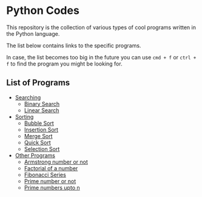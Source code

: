 # Python Codes
This repository is the collection of various types of cool programs written in the Python language. 

The list below contains links to the specific programs.

In case, the list becomes too big in the future you can use `cmd + f` or `ctrl + f` to find the program you might be looking for.

## List of Programs
- [Searching](./searching)
  - [Binary Search](./searching/binarysearch.py)
  - [Linear Search](./searching/linearsearch.py)
- [Sorting](./sorting)
  - [Bubble Sort](./sorting/bubblesort.py)
  - [Insertion Sort](./sorting/insertionsort.py)
  - [Merge Sort](./sorting/mergesort.py)
  - [Quick Sort](./sorting/quicksort.py)
  - [Selection Sort](./sorting/selectionsort.py)
- [Other Programs](./otherprograms)
  - [Armstrong number or not](./otherprograms/armstrongnumber.py)
  - [Factorial of a number](./otherprograms/factorial.py)
  - [Fibonacci Series](./otherprograms/fibonacci.py)
  - [Prime number or not](./otherprograms/primenumber.py)
  - [Prime numbers upto n](./otherprograms/primenumupton.py)